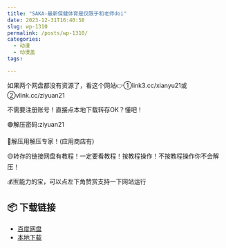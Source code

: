 ```yaml
---
title: "SAKA-最新保健体育是仅限于和老师doi"
date: 2023-12-31T16:40:58
slug: wp-1310
permalink: /posts/wp-1310/
categories:
  - 动漫
  - 动漫盖
tags:

---
```


如果两个网盘都没有资源了，看这个网站👉①link3.cc/xianyu21或②vlink.cc/ziyuan21

不需要注册账号！直接点本地下载转存OK？懂吧！

🟢解压密码:ziyuan21

🔵解压用解压专家！(应用商店有)

🟡转存的链接网盘有教程！一定要看教程！按教程操作！不按教程操作你不会解压！

💰🈶能力的宝，可以点左下角赞赏支持一下网站运行

## 📦 下载链接
- [百度网盘](https://blziyuan21.com/pay-download/1310?key=a7b5949b64&down_id=0)
- [本地下载](https://blziyuan21.com/pay-download/1310?key=a7b5949b64&down_id=1)

